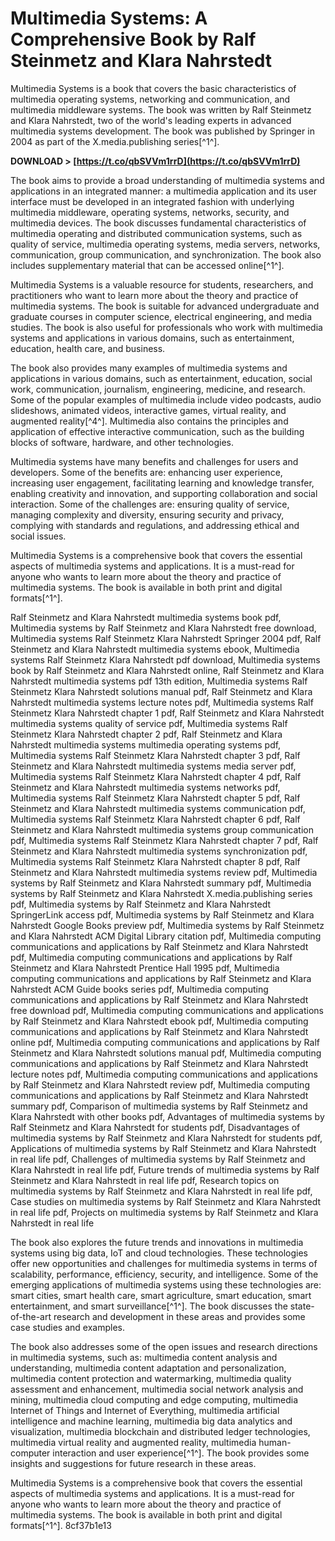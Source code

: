 
 
# Multimedia Systems: A Comprehensive Book by Ralf Steinmetz and Klara Nahrstedt
 
Multimedia Systems is a book that covers the basic characteristics of multimedia operating systems, networking and communication, and multimedia middleware systems. The book was written by Ralf Steinmetz and Klara Nahrstedt, two of the world's leading experts in advanced multimedia systems development. The book was published by Springer in 2004 as part of the X.media.publishing series[^1^].
 
**DOWNLOAD &gt; [https://t.co/qbSVVm1rrD](https://t.co/qbSVVm1rrD)**


 
The book aims to provide a broad understanding of multimedia systems and applications in an integrated manner: a multimedia application and its user interface must be developed in an integrated fashion with underlying multimedia middleware, operating systems, networks, security, and multimedia devices. The book discusses fundamental characteristics of multimedia operating and distributed communication systems, such as quality of service, multimedia operating systems, media servers, networks, communication, group communication, and synchronization. The book also includes supplementary material that can be accessed online[^1^].
 
Multimedia Systems is a valuable resource for students, researchers, and practitioners who want to learn more about the theory and practice of multimedia systems. The book is suitable for advanced undergraduate and graduate courses in computer science, electrical engineering, and media studies. The book is also useful for professionals who work with multimedia systems and applications in various domains, such as entertainment, education, health care, and business.
  
The book also provides many examples of multimedia systems and applications in various domains, such as entertainment, education, social work, communication, journalism, engineering, medicine, and research. Some of the popular examples of multimedia include video podcasts, audio slideshows, animated videos, interactive games, virtual reality, and augmented reality[^4^]. Multimedia also contains the principles and application of effective interactive communication, such as the building blocks of software, hardware, and other technologies.
 
Multimedia systems have many benefits and challenges for users and developers. Some of the benefits are: enhancing user experience, increasing user engagement, facilitating learning and knowledge transfer, enabling creativity and innovation, and supporting collaboration and social interaction. Some of the challenges are: ensuring quality of service, managing complexity and diversity, ensuring security and privacy, complying with standards and regulations, and addressing ethical and social issues.
 
Multimedia Systems is a comprehensive book that covers the essential aspects of multimedia systems and applications. It is a must-read for anyone who wants to learn more about the theory and practice of multimedia systems. The book is available in both print and digital formats[^1^].
 
Ralf Steinmetz and Klara Nahrstedt multimedia systems book pdf,  Multimedia systems by Ralf Steinmetz and Klara Nahrstedt free download,  Multimedia systems Ralf Steinmetz Klara Nahrstedt Springer 2004 pdf,  Ralf Steinmetz and Klara Nahrstedt multimedia systems ebook,  Multimedia systems Ralf Steinmetz Klara Nahrstedt pdf download,  Multimedia systems book by Ralf Steinmetz and Klara Nahrstedt online,  Ralf Steinmetz and Klara Nahrstedt multimedia systems pdf 13th edition,  Multimedia systems Ralf Steinmetz Klara Nahrstedt solutions manual pdf,  Ralf Steinmetz and Klara Nahrstedt multimedia systems lecture notes pdf,  Multimedia systems Ralf Steinmetz Klara Nahrstedt chapter 1 pdf,  Ralf Steinmetz and Klara Nahrstedt multimedia systems quality of service pdf,  Multimedia systems Ralf Steinmetz Klara Nahrstedt chapter 2 pdf,  Ralf Steinmetz and Klara Nahrstedt multimedia systems multimedia operating systems pdf,  Multimedia systems Ralf Steinmetz Klara Nahrstedt chapter 3 pdf,  Ralf Steinmetz and Klara Nahrstedt multimedia systems media server pdf,  Multimedia systems Ralf Steinmetz Klara Nahrstedt chapter 4 pdf,  Ralf Steinmetz and Klara Nahrstedt multimedia systems networks pdf,  Multimedia systems Ralf Steinmetz Klara Nahrstedt chapter 5 pdf,  Ralf Steinmetz and Klara Nahrstedt multimedia systems communication pdf,  Multimedia systems Ralf Steinmetz Klara Nahrstedt chapter 6 pdf,  Ralf Steinmetz and Klara Nahrstedt multimedia systems group communication pdf,  Multimedia systems Ralf Steinmetz Klara Nahrstedt chapter 7 pdf,  Ralf Steinmetz and Klara Nahrstedt multimedia systems synchronization pdf,  Multimedia systems Ralf Steinmetz Klara Nahrstedt chapter 8 pdf,  Ralf Steinmetz and Klara Nahrstedt multimedia systems review pdf,  Multimedia systems by Ralf Steinmetz and Klara Nahrstedt summary pdf,  Multimedia systems by Ralf Steinmetz and Klara Nahrstedt X.media.publishing series pdf,  Multimedia systems by Ralf Steinmetz and Klara Nahrstedt SpringerLink access pdf,  Multimedia systems by Ralf Steinmetz and Klara Nahrstedt Google Books preview pdf,  Multimedia systems by Ralf Steinmetz and Klara Nahrstedt ACM Digital Library citation pdf,  Multimedia computing communications and applications by Ralf Steinmetz and Klara Nahrstedt pdf,  Multimedia computing communications and applications by Ralf Steinmetz and Klara Nahrstedt Prentice Hall 1995 pdf,  Multimedia computing communications and applications by Ralf Steinmetz and Klara Nahrstedt ACM Guide books series pdf,  Multimedia computing communications and applications by Ralf Steinmetz and Klara Nahrstedt free download pdf,  Multimedia computing communications and applications by Ralf Steinmetz and Klara Nahrstedt ebook pdf,  Multimedia computing communications and applications by Ralf Steinmetz and Klara Nahrstedt online pdf,  Multimedia computing communications and applications by Ralf Steinmetz and Klara Nahrstedt solutions manual pdf,  Multimedia computing communications and applications by Ralf Steinmetz and Klara Nahrstedt lecture notes pdf,  Multimedia computing communications and applications by Ralf Steinmetz and Klara Nahrstedt review pdf,  Multimedia computing communications and applications by Ralf Steinmetz and Klara Nahrstedt summary pdf,  Comparison of multimedia systems by Ralf Steinmetz and Klara Nahrstedt with other books pdf,  Advantages of multimedia systems by Ralf Steinmetz and Klara Nahrstedt for students pdf,  Disadvantages of multimedia systems by Ralf Steinmetz and Klara Nahrstedt for students pdf,  Applications of multimedia systems by Ralf Steinmetz and Klara Nahrstedt in real life pdf,  Challenges of multimedia systems by Ralf Steinmetz and Klara Nahrstedt in real life pdf,  Future trends of multimedia systems by Ralf Steinmetz and Klara Nahrstedt in real life pdf,  Research topics on multimedia systems by Ralf Steinmetz and Klara Nahrstedt in real life pdf,  Case studies on multimedia systems by Ralf Steinmetz and Klara Nahrstedt in real life pdf,  Projects on multimedia systems by Ralf Steinmetz and Klara Nahrstedt in real life
  
The book also explores the future trends and innovations in multimedia systems using big data, IoT and cloud technologies. These technologies offer new opportunities and challenges for multimedia systems in terms of scalability, performance, efficiency, security, and intelligence. Some of the emerging applications of multimedia systems using these technologies are: smart cities, smart health care, smart agriculture, smart education, smart entertainment, and smart surveillance[^1^]. The book discusses the state-of-the-art research and development in these areas and provides some case studies and examples.
 
The book also addresses some of the open issues and research directions in multimedia systems, such as: multimedia content analysis and understanding, multimedia content adaptation and personalization, multimedia content protection and watermarking, multimedia quality assessment and enhancement, multimedia social network analysis and mining, multimedia cloud computing and edge computing, multimedia Internet of Things and Internet of Everything, multimedia artificial intelligence and machine learning, multimedia big data analytics and visualization, multimedia blockchain and distributed ledger technologies, multimedia virtual reality and augmented reality, multimedia human-computer interaction and user experience[^1^]. The book provides some insights and suggestions for future research in these areas.
 
Multimedia Systems is a comprehensive book that covers the essential aspects of multimedia systems and applications. It is a must-read for anyone who wants to learn more about the theory and practice of multimedia systems. The book is available in both print and digital formats[^1^].
 8cf37b1e13
 
